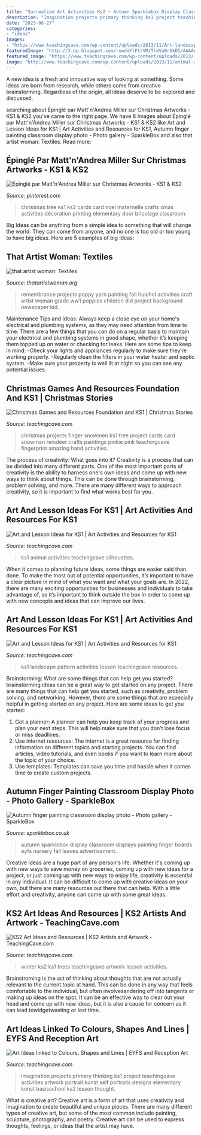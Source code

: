 ```yaml
---
title: "Surrealism Art Activities Ks2 ~ Autumn Sparklebox Display Classroom Displays Painting Finger Boards Eyfs Nursery Fall Leaves Advertisement"
description: "Imagination projects primary thinking ks1 project teachingcave activities artwork portrait kunst self portraits designs elementary konst basisschool ks2 lesson thought"
date: "2023-06-27"
categories:
- "ideas"
images:
- "https://www.teachingcave.com/wp-content/uploads/2013/11/Art-landscape.jpg"
featuredImage: "http://3.bp.blogspot.com/-owdmYlFtrVM/TlwVaBrGkDI/AAAAAAAAICI/iOyRuJXW8Sk/s1600/poppyhuchiolbartelnov09189.jpg"
featured_image: "https://www.teachingcave.com/wp-content/uploads/2013/11/Art-landscape.jpg"
image: "http://www.teachingcave.com/wp-content/uploads/2013/11/animal-art.jpg"
---
```



A new idea is a fresh and innovative way of looking at something. Some ideas are born from research, while others come from creative brainstorming. Regardless of the origin, all ideas deserve to be explored and discussed.

	

		
searching about Épinglé par Matt&#039;n&#039;Andrea Miller sur Christmas Artworks - KS1 &amp; KS2 you've came to the right page. We have 8 Images about Épinglé par Matt&#039;n&#039;Andrea Miller sur Christmas Artworks - KS1 &amp; KS2 like Art and Lesson Ideas for KS1 | Art Activities and Resources for KS1, Autumn finger painting classroom display photo - Photo gallery - SparkleBox and also that artist woman: Textiles. Read more:
		
    
## Épinglé Par Matt&#039;n&#039;Andrea Miller Sur Christmas Artworks - KS1 &amp; KS2

<img loading=lazy src="https://i.pinimg.com/736x/c5/da/f7/c5daf7c30f2f4d27f6d93fd02772d4c7--christmas-door-christmas-.jpg" onerror="this.onerror=null;this.src='https://tse1.mm.bing.net/th?id=OIP.HSzVNs2vVgM6qqG5itoLXwHaKk&amp;pid=15.1';" alt="Épinglé par Matt&#039;n&#039;Andrea Miller sur Christmas Artworks - KS1 &amp; KS2">

_Source: pinterest.com_

>christmas tree ks1 ks2 cards card noel maternelle crafts xmas activities décoration printing elementary door bricolage classroom. 

	

Big Ideas can be anything from a simple idea to something that will change the world. They can come from anyone, and no one is too old or too young to have big ideas. Here are 5 examples of big ideas: 

    
## That Artist Woman: Textiles

<img loading=lazy src="http://3.bp.blogspot.com/-owdmYlFtrVM/TlwVaBrGkDI/AAAAAAAAICI/iOyRuJXW8Sk/s1600/poppyhuchiolbartelnov09189.jpg" onerror="this.onerror=null;this.src='https://tse4.mm.bing.net/th?id=OIP.mMetKeCPfsGu0WxCW2DXRQHaKM&amp;pid=15.1';" alt="that artist woman: Textiles">

_Source: thatartistwoman.org_

>remembrance projects poppy yarn painting fall huichol activities craft artist woman grade ww1 poppies children did project background newspaper kid. 

	

Maintenance Tips and Ideas: Always keep a close eye on your home's electrical and plumbing systems, as they may need attention from time to time.
There are a few things that you can do on a regular basis to maintain your electrical and plumbing systems in good shape, whether it’s keeping them topped up on water or checking for leaks. Here are some tips to keep in mind:
-Check your lights and appliances regularly to make sure they’re working properly.
-Regularly clean the filters in your water heater and septic system.
-Make sure your property is well lit at night so you can see any potential issues.

    
## Christmas Games And Resources Foundation And KS1 | Christmas Stories

<img loading=lazy src="https://www.teachingcave.com/wp-content/uploads/2015/12/Snowmen.jpg" onerror="this.onerror=null;this.src='https://tse3.mm.bing.net/th?id=OIP.8oiHd1rIguqOsZS6sukqXQHaE7&amp;pid=15.1';" alt="Christmas Games and Resources Foundation and KS1 | Christmas Stories">

_Source: teachingcave.com_

>christmas projects finger snowmen ks1 tree project cards card snowman reindeer crafts paintings pinkie pink teachingcave fingerprint amazing hand activities. 

	

The process of creativity: What goes into it?
Creativity is a process that can be divided into many different parts. One of the most important parts of creativity is the ability to harness one's own ideas and come up with new ways to think about things. This can be done through brainstorming, problem solving, and more. There are many different ways to approach creativity, so it is important to find what works best for you.

    
## Art And Lesson Ideas For KS1 | Art Activities And Resources For KS1

<img loading=lazy src="http://www.teachingcave.com/wp-content/uploads/2013/11/animal-art.jpg" onerror="this.onerror=null;this.src='https://tse4.mm.bing.net/th?id=OIP.JDDepR3Cm70xP143TLl2BwAAAA&amp;pid=15.1';" alt="Art and Lesson Ideas for KS1 | Art Activities and Resources for KS1">

_Source: teachingcave.com_

>ks1 animal activities teachingcave silhouettes. 

	

When it comes to planning future ideas, some things are easier said than done. To make the most out of potential opportunities, it’s important to have a clear picture in mind of what you want and what your goals are. In 2022, there are many exciting opportunities for businesses and individuals to take advantage of, so it’s important to think outside the box in order to come up with new concepts and ideas that can improve our lives.

    
## Art And Lesson Ideas For KS1 | Art Activities And Resources For KS1

<img loading=lazy src="https://www.teachingcave.com/wp-content/uploads/2013/11/Art-landscape.jpg" onerror="this.onerror=null;this.src='https://tse3.mm.bing.net/th?id=OIP.7Ov8nWH42tUznv_AKFQeEgAAAA&amp;pid=15.1';" alt="Art and Lesson Ideas for KS1 | Art Activities and Resources for KS1">

_Source: teachingcave.com_

>ks1 landscape pattern activities lesson teachingcave resources. 

	

Brainstorming: What are some things that can help get you started?
brainstorming ideas can be a great way to get started on any project. There are many things that can help get you started, such as creativity, problem solving, and networking. However, there are some things that are especially helpful in getting started on any project. Here are some ideas to get you started:  
1. Get a planner: A planner can help you keep track of your progress and plan your next steps. This will help make sure that you don’t lose focus or miss deadlines. 
2. Use internet resources: The internet is a great resource for finding information on different topics and starting projects. You can find articles, video tutorials, and even books if you want to learn more about the topic of your choice. 
3. Use templates: Templates can save you time and hassle when it comes time to create custom projects.

    
## Autumn Finger Painting Classroom Display Photo - Photo Gallery - SparkleBox

<img loading=lazy src="http://www.sparklebox.co.uk/gallery/gal881-890/autumn.jpg" onerror="this.onerror=null;this.src='https://tse4.mm.bing.net/th?id=OIP.iKyb8HjPxt0l4V4if9Dl1gHaDo&amp;pid=15.1';" alt="Autumn finger painting classroom display photo - Photo gallery - SparkleBox">

_Source: sparklebox.co.uk_

>autumn sparklebox display classroom displays painting finger boards eyfs nursery fall leaves advertisement. 

	

Creative ideas are a huge part of any person's life. Whether it's coming up with new ways to save money on groceries, coming up with new ideas for a project, or just coming up with new ways to enjoy life, creativity is essential in any individual. It can be difficult to come up with creative ideas on your own, but there are many resources out there that can help. With a little effort and creativity, anyone can come up with some great ideas.

    
## KS2 Art Ideas And Resources | KS2 Artists And Artwork - TeachingCave.com

<img loading=lazy src="https://www.teachingcave.com/wp-content/uploads/2013/11/Winter-birch-trees.png" onerror="this.onerror=null;this.src='https://tse4.mm.bing.net/th?id=OIP.ID954I2y83zd3_pnQyJt8QHaFl&amp;pid=15.1';" alt="KS2 Art Ideas and Resources | KS2 Artists and Artwork - TeachingCave.com">

_Source: teachingcave.com_

>winter ks2 ks1 trees teachingcave artwork lesson activities. 

	

Brainstroming is the act of thinking about thoughts that are not actually relevant to the current topic at hand. This can be done in any way that feels comfortable to the individual, but often involvesandering off into tangents or making up ideas on the spot. It can be an effective way to clear out your head and come up with new ideas, but it is also a cause for concern as it can lead towidgetwasting or lost time.

    
## Art Ideas Linked To Colours, Shapes And Lines | EYFS And Reception Art

<img loading=lazy src="http://www.teachingcave.com/wp-content/uploads/2013/11/Thinking-Art.jpg" onerror="this.onerror=null;this.src='https://tse3.mm.bing.net/th?id=OIP.E1LZQSaiK6zi82C1xznzeQHaKu&amp;pid=15.1';" alt="Art Ideas linked to Colours, Shapes and Lines | EYFS and Reception Art">

_Source: teachingcave.com_

>imagination projects primary thinking ks1 project teachingcave activities artwork portrait kunst self portraits designs elementary konst basisschool ks2 lesson thought. 

	

What is creative art?
Creative art is a form of art that uses creativity and imagination to create beautiful and unique pieces. There are many different types of creative art, but some of the most common include painting, sculpture, photography, and poetry. Creative art can be used to express thoughts, feelings, or ideas that the artist may have.

